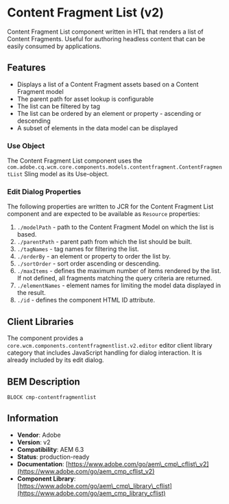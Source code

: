 <!--
Copyright 2021 Adobe

Licensed under the Apache License, Version 2.0 (the "License");
you may not use this file except in compliance with the License.
You may obtain a copy of the License at

    http://www.apache.org/licenses/LICENSE-2.0

Unless required by applicable law or agreed to in writing, software
distributed under the License is distributed on an "AS IS" BASIS,
WITHOUT WARRANTIES OR CONDITIONS OF ANY KIND, either express or implied.
See the License for the specific language governing permissions and
limitations under the License.
-->
Content Fragment List (v2)
====
Content Fragment List component written in HTL that renders a list of Content Fragments. Useful for authoring headless content that can be easily consumed by applications. 

## Features
* Displays a list of a Content Fragment assets based on a Content Fragment model
* The parent path for asset lookup is configurable
* The list can be filtered by tag
* The list can be ordered by an element or property - ascending or descending
* A subset of elements in the data model can be displayed

### Use Object
The Content Fragment List component uses the `com.adobe.cq.wcm.core.components.models.contentfragment.ContentFragmentList` Sling model as its Use-object.

### Edit Dialog Properties
The following properties are written to JCR for the Content Fragment List component and are expected to be available as `Resource` properties:

1. `./modelPath` - path to the Content Fragment Model on which the list is based.
2. `./parentPath` - parent path from which the list should be built.
3. `./tagNames` - tag names for filtering the list.
4. `./orderBy` - an element or property to order the list by.
5. `./sortOrder` - sort order ascending or descending.
6. `./maxItems` - defines the maximum number of items rendered by the list. If not defined, all fragments matching the query criteria are returned.
7. `./elementNames` - element names for limiting the model data displayed in the result.
8. `./id` - defines the component HTML ID attribute.

## Client Libraries
The component provides a `core.wcm.components.contentfragmentlist.v2.editor` editor client library category that includes JavaScript
handling for dialog interaction. It is already included by its edit dialog.

## BEM Description
```
BLOCK cmp-contentfragmentlist
```

## Information
* **Vendor**: Adobe
* **Version**: v2
* **Compatibility**: AEM 6.3
* **Status**: production-ready
* **Documentation**: [https://www.adobe.com/go/aem\_cmp\_cflist\_v2](https://www.adobe.com/go/aem_cmp_cflist_v2)
* **Component Library**: [https://www.adobe.com/go/aem\_cmp\_library\_cflist](https://www.adobe.com/go/aem_cmp_library_cflist)
